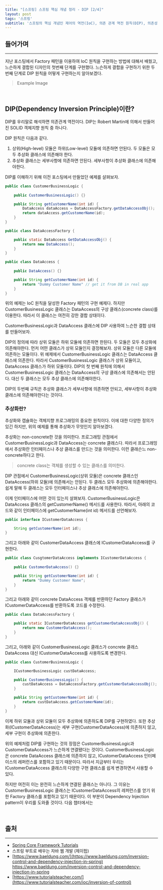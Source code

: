 ```yaml
---
title: "[스프링] 스프링 핵심 개념 정리 - DIP [2/4]"
layout: post
tags: '스프링'
subtitle: '스프링의 핵심 개념인 제어의 역전(IoC), 의존 관계 역전 원칙(DIP), 의존성 주입(DI)을 학습한다.'
---
```


## 들어가며
---
지난 포스팅에서 Factory 패턴을 이용하여 IoC 원칙을 구현하는 방법에 대해서 배웠고, 느슨하게 결합된 디자인의 첫번째 단계를 구현했다. 느슨하게 결합을 구현하기 위한 두번째 단계로 DIP 원칙을 어떻게 구현하는지 알아보겠다. 

> Example Image 


&nbsp;
## DIP(Dependency Inversion Principle)이란?
DIP를 우리말로 해석하면 의존관계 역전이다. DIP는 Robert Martin에 의해서 만들어진 SOLID 객체지향 원칙 중 하나다.

DIP 원칙은 다음과 같다.
1. 상위(High-level) 모듈은 하위(Low-level) 모듈에 의존하면 안된다. 두 모듈은 모두 추상화 클래스에 의존해야 한다.
2. 추상화 클래스는 세부사항에 의존하면 안된다. 세부사항이 추상화 클래스에 의존해야한다.

DIP를 이해하기 위해 이전 포스팅에서 만들었던 예제를 살펴보자.

```java
public class CustomerBusinessLogic {
    
    public CustomerBusinessLogic() {}

    public String getCustomerName(int id) {
        DataAccess dataAccess = DataAccessFactory.getDataAccessObj();
        return dataAccess.getCustomerName(id);
    }
}

public class DataAccessFactory {

    public static DataAccess GetDataAccessObj() {
        return new DataAccess();
    }
}

public class DataAccess {
    
    public DataAccess() {}

    public String getCustomerName(int id) {
        return "Dummy Customer Name" // get it from DB in real app
    }
}
```

위의 예제는 IoC 원칙을 달성한 Factory 패턴의 구현 예제다. 하지만 CustomerBusinessLogic 클래스는 DataAccess의 구상 클래스(concrete class)를 이용한다. 따라서 이 클래스는 여전히 강한 결합 상태이다. 

CustomerBusinessLogic과 DataAccess 클래스에 DIP 사용하여 느슨한 결합 상태를 만들어보자.

DIP의 정의에 따라 상위 모듈은 하위 모듈에 의존하면 한된다. 두 모듈은 모두 추상화에 의존해야한다. 먼저 어떤 클래스가 상위 모듈인지 결정해보자. 상위 모듈은 다른 모듈에 의존하는 모듈이다. 위 예제에서 CustomerBusinessLogic 클래스는 DataAccess 클래스에 의존한다. 따라서 CustomerBusinessLogic 클래스가 상위 모듈이고, DataAccess 클래스가 하위 모듈이다. DIP의 첫 번째 원칙에 의해서 CustomerBusinessLogic 클래스는 DataAccess의 구상 클래스에 의존해서는 안된다. 대신 두 클래스는 모두 추상 클래스에 의존해야한다.

DIP의 두번째 규칙은 추상화 클래스가 세부사항에 의존하면 안되고, 세부사항이 추상화 클래스에 의존해야한다는 것이다.

### 추상화란?
추상화와 캡슐화는 객체지향 프로그래밍의 중요한 원칙이다. 이에 대한 다양한 정의가 있긴 하지만, 위의 예제를 통해 추상화가 무엇인지 알아보겠다.

추상화는 non-concrete한 것을 의미한다. 프로그래밍 관점에서 CustomerBusinessLogic과 DataAccess는 concrete 클래스다. 따라서 프로그래밍에서 추상화란 인터페이스나 추상 클래스를 만드는 것을 의미한다. 이런 클래슨느 non-concrete하다고 한다.
> concrete class는 객체를 생성할 수 있는 클래스를 의미한다.

DIP 관점에서 CustomerBusinessLogic(상위 모듈)은 concrete 클래스인 DataAccess(하위 모듈)에 의존해서는 안된다. 두 클래스 모두 추상화에 의존해야한다. 쉽게 말해 두 클래스는 모두 인터페이스나 추상 클래스에 의존해야한다.

이제 인터페이스에 어떤 것이 있는지 살펴보자. CustomerBusinessLogic은 DataAccess 클래스의 getCustomerName() 메서드를 사용한다. 따라서, 아래의 코드와 같이 인터페이스에 getCustomerName(int id) 메서드를 선언해보자.

```java
public interface ICustomerDataAccess {

    String getCustomerName(int id);
}
```

그리고 아래와 같이 CustomerDataAccess 클래스에 ICustomerDataAccess를 구현한다.

```java
public class CusgtomerDataAccess implements ICustomerDataAccess {
    
    public CustomerDataAccess() {}

    public String getCustomerName(int id) {
        return "Dummy Customer Name";
    }
}
```

그리고 아래와 같이 concrete DataAccess 객체를 반환하던 Factory 클래스가 ICustomerDataAccess를 반환하도록 코드를 수정한다. 

```java
public class DataAccessFactory {

    public static ICustomerDataAccess getCustomerDataAccessObj() {
        return new CustomerDataAccess();
    }
}
```

그리고, 아래와 같이 CustomerBusinessLogic 클래스가 concrete 클래스 DataAccess 대신 ICustomerDataAccess를 사용하도록 변경한다.
```java
public class CustomerBusinessLogic {

    ICustomerBusinessLogic custDataAccess;

    public CustomerBusinessLogic() {
        custDataAccess = DataAccessFactory.getCustomerDataAccessObj();
    }

    public String getCustomerName(int id) {
        return custDataAccess.getCustomerName(id);
    }
}
```

이제 하위 모듈과 상위 모듈이 모두 추상화에 의존하도록 DIP를 구현하였다. 또한 추상화(ICustomerDataAccess)는 세부 구현(CustomerDataAccess)에 의존하지 않고, 세부 구현이 추상화에 의존한다.

위의 예제처럼 DIP를 구현하는 것의 장점은 CustomerBusinessLogic과 CustomerDataAccess가 느슨하게 연결됐다는 것이다. CustomerBusinessLogic은 concrete DataAccess 클래스에 의존하지 않고, ICustomerDataAccess 인터페이스의 레퍼런스를 포함하고 있기 때문이다. 따라서 지금부터 우리는 ICustomerDataAccess 클래스의 다양한 구현 클래스를 쉽게 변경하면서 사용할 수 있다.

하지만 여전히 이는 완전히 느슨하게 연결된 클래스는 아니다. 그 이유는 CustomerBusinessLogic 클래스는 ICustomerDataAccess의 레퍼런스를 얻기 위한 Factory 클래스를 포함하고 있기 때문이다. 이 부분이 Dependency Injection pattern이 우리를 도와줄 것이다. 다음 챕터에서는 

&nbsp;
## 출처
---
- [Spring Core Framework Tutorials](https://www.journaldev.com/2888/spring-tutorial-spring-core-tutorial)
- 스프링 부트로 배우는 자바 웹 개발 (제이펍)
- [https://www.baeldung.com/](https://www.baeldung.com/inversion-control-and-dependency-injection-in-spring)
https://www.baeldung.com/inversion-control-and-dependency-injection-in-spring
- [https://www.tutorialsteacher.com/](https://www.tutorialsteacher.com/ioc/inversion-of-control)
